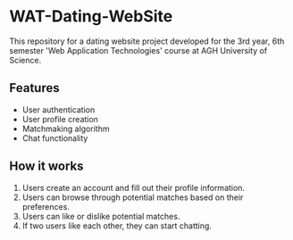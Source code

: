 # WAT-Dating-WebSite
 This repository for a dating website project developed for the 3rd year, 6th semester 'Web Application Technologies' course at AGH University of Science.


## Features

- User authentication
- User profile creation
- Matchmaking algorithm
- Chat functionality

## How it works

1. Users create an account and fill out their profile information.
2. Users can browse through potential matches based on their preferences.
3. Users can like or dislike potential matches.
4. If two users like each other, they can start chatting.


